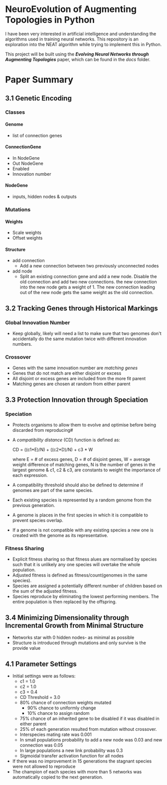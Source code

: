 # NeuroEvolution of Augmenting Topologies in Python
I have been very interested in artificial intelligence and understanding the algorithms used in training neural networks. This repository is an exploration into the NEAT algorithm while trying to implement this in Python.

This project will be built using the _**Evolving Neural Networks through
Augmenting Topologies**_ paper, which can be found in the _docs_ folder.

# Paper Summary
## 3.1 Genetic Encoding
### Classes
#### Genome
* list of connection genes

#### ConnectionGene
* In NodeGene
* Out NodeGene
* Enabled
* Innovation number

#### NodeGene
* inputs, hidden nodes & outputs


### Mutations
#### Weights
* Scale weights
* Offset weights

#### Structure
* add connection
    * Add a new connection between two previously unconnected nodes
* add node
    * Split an existing connection gene and add a new node. Disable the old connection and add two new connections. the new connection into the new node gets a weight of 1. The new connection leading out of the new node gets the same weight as the old connection.

## 3.2 Tracking Genes through Historical Markings
### Global Innovation Number
* Keep globally, likely will need a list to make sure that two genomes don't accidentally do the same mutation twice with different innovation numbers.

### Crossover
* Genes with the same innovation number are _matching genes_
* Genes that do not match are either disjoint or excess
* All disjoint or excess genes are included from the more fit parent
* Matching genes are chosen at random from either parent

## 3.3 Protection Innovation through Speciation
### Speciation
* Protects organisms to allow them to evolve and optimise before being discarded from reproducing#
* A _compatibility distance_ (CD) function is defined as: 

    CD = ((c1\*E)/N) + ((c2\*D)/N) + c3 \* W 

    where E = # of excess genes, D = # of disjoint genes, W = average weight difference of matching genes, N is the number of genes in the largest genome & c1, c2 & c3, are constants to weight the importance of each expression.
* A compatibility threshold should also be defined to determine if genomes are part of the same species.
* Each existing species is represented by a random genome from the previous generation.
* A genome is places in the first species in which it is compatible to prevent species overlap.
* If a genome is not compatible with any existing species a new one is created with the genome as its representative.

### Fitness Sharing
* Explicit fitness sharing so that fitness alues are normalised by species such that it is unlikely any one species will overtake the whole population.
* Adjusted fitness  is defined as fitness/count(genomes in the same species).
* Species are assigned a potentially different number of children based on the sum of the adjusted fitness.
* Species reproduce by eliminating the lowest performing members. The entire population is then replaced by the offspring.

## 3.4 Minimizing Dimensionality through Incremental Growth from Minimal Structure
* Networks star with 0 hidden nodes- as minimal as possible
* Structure is introduced through mutations and only survive is the provide value

## 4.1 Parameter Settings
* Initial settings were as follows:
    * c1 = 1.0
    * c2 = 1.0
    * c3 = 0.4
    * CD Threshold = 3.0
    * 80% chance of connection weights mutated
        * 90% chance to uniformly change
        * 10% chance to assign random
    * 75% chance of an inherited gene to be disabled if it was disabled in either parent
    * 25% of each generation resulted from mutation without crossover.
    * Interspecies mating rate was 0.001
    * In small populations probability to add a new node was 0.03 and new connection was 0.05
    * In large populations a new link probability was 0.3
    * Sigmoidal transfer activation function for all nodes
* If there was no improvement in 15 generations the stagnant species were not allowed to reproduce
* The champion of each species with more than 5 networks was automatically copied to the next generation.
